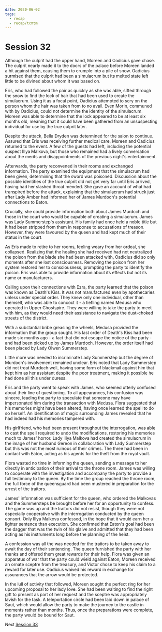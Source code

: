 ```yaml
---
date: 2020-06-02
tags:
  - recap
  - recap/tcmtm
---
```

# Session 32

Although the culprit had the upper hand, Moreen and Oadicius gave chase. The culprit nearly made it to the doors of the palace before Moreen landed a hit against them, causing them to crumple into a pile of snow. Oadicius surmised that the culprit had been a simulacrum but its melted state left little to be divined about whom it was based on.

Eris, who had followed the pair as quickly as she was able, sifted through the snow to find the lock of hair that had been used to create the simulacrum. Using it as a focal point, Oadicius attempted to scry on the person whom the hair was taken from to no avail. Even Morin, communed with by Oadicius, could not determine the identity of the simulacrum. Moreen was able to determine that the lock appeared to be at least six months old, meaning that it could have been gathered from an unsuspecting individual for use by the true culprit later.

Despite the attack, Bella Dryden was determined for the salon to continue. Assured that Eris was receiving further medical care, Moreen and Oadicius returned to the event. A few of the guests had left, including the potential suspect Illya Malkova, but those who remained had a lively conversation about the merits and disappointments of the previous night's entertainment.

Afterwards, the party reconvened in their rooms and exchanged information. The party examined the equipment that the simulacrum had been given, determining that the sword was poisoned. Discussion about the possible identities of the true culprit did not get very far until Eris arrived, having had her slashed throat mended. She gave an account of what had transpired before the attack, explaining that the simulacrum had struck just after Lady Amber had informed her of James Murdoch's potential connections to Eaton.

Crucially, she could provide information both about James Murdoch and those in the court who would be capable of creating a simulacrum. James was Lady Summerstep's assistant. His family had once held a noble title but it had been stripped from them in response to accusations of treason. However, they were favoured by the queen and had kept much of their status in the court.

As Eris made to retire to her rooms, feeling weary from her ordeal, she collapsed. Realizing that the healing she had received had not neutralized the poison from the blade she had been attacked with, Oadicius did so only moments after she lost consciousness. Removing the poison from her system restored her to consciousness, prompting the party to identify the poison. Eris was able to provide information about its effects but not its name or manufacturers.

Calling upon their connections with Ezra, the party learned that the poison was known as Death's Kiss. It was not manufactured even by apothecaries unless under special order. They knew only one individual, other than themself, who was able to concoct it - a tiefling named Medusa who operated in Upper Ghostspire. They were willing to take the party to meet with him, as they would need their assistance to navigate the dust-choked streets of the district.

With a substantial bribe greasing the wheels, Medusa provided the information that the group sought. His last order of Death's Kiss had been made six months ago - a fact that did not escape the notice of the party - and had been picked up by James Murdoch. However, the order itself had been placed by Lady Olwen Summerstep. 

Little more was needed to incriminate Lady Summerstep but the degree of Murdoch's involvement remained unclear. Eris noted that Lady Summerstep did not treat Murdoch well, having some form of blackmail against him that kept him as her assistant despite the poor treatment, making it possible he had done all this under duress.

Eris and the party went to speak with James, who seemed utterly confused about their line of questioning. To all appearances, his confusion was sincere, leading the party to speculate that someone may have impersonated him during the transaction with Medusa. Flora suggested that his memories might have been altered, having once learned the spell to do so herself. An identification of magic surrounding James revealed that he had indeed had his memories tampered with.

His girlfriend, who had been present throughout the interrogation, was able to cast the spell required to undo the modifications, restoring his memories much to James' horror. Lady Illya Malkova had created the simulacrum in the image of her husband Gereon in collaboration with Lady Summerstep but this was not the most ruinous of their crimes. The three had been in contact with Eaton, acting as his agents for the theft from the royal vault.

Flora wasted no time in informing the queen, sending a message to her directly in anticipation of their arrival to the throne room. James was willing to cooperate with the investigation and accompany the party to provide a full testimony to the queen. By the time the group reached the throne room, the full force of the queensguard had been mustered in preparation for the arrest of the traitors.

James' information was sufficient for the queen, who ordered the Malkovas and the Summersteps be brought before her for an opportunity to confess. The game was up and the traitors did not resist, though they were not especially cooperative with the interrogation conducted by the queen consort. Only Illya Malkova confessed, in the hope that it would earn her a lighter sentence than execution. She confirmed that Eaton's goal had been the dagger that was the twin of his glaive and admitted that they had been acting as his instruments long before the planning of the heist.

A confession was all the was needed for the traitors to be taken away to await the day of their sentencing. The queen furnished the party with her thanks and offered them great rewards for their help. Flora was given an apparatus of war that the party could wield against Eaton, Moreen received an ornate sceptre from the treasury, and Victor chose to keep his claim to a reward for later use. Oadicius waived his reward in exchange for assurances that the arrow would be protected.

In the lull of activity that followed, Moreen sought the perfect ring for her upcoming proposal to her lady love. She had been waiting to find the right gift to present as part of her request and the sceptre was appropriately lavish for the task. A teleportation circle had been laid down in palace of Saut, which would allow the party to make the journey to the castle in moments rather than months. Thus, once the preparations were complete, the party would be bound for Saut.

Next
[Session 33](Recaps/Through%20Caverns%20Measureless%20to%20Man/Session%2033.md)